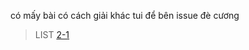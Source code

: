 có mấy bài có cách giải khác tui để bên issue đè cương

>LIST
[2-1](https://github.com/maxminlevel/Pas/blob/master/De%20cuong%20hk%202/2-%20(1).pas) 